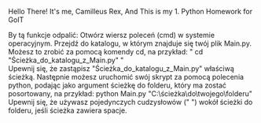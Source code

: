 Hello There! 
It's me, Camilleus Rex,
And This is my 1. Python Homework for GoIT

By tą funkcje odpalić:
Otwórz wiersz poleceń (cmd) w systemie operacyjnym.
Przejdź do katalogu, w którym znajduje się twój plik Main.py. Możesz to zrobić za pomocą komendy cd, na przykład:
  " cd "Ścieżka_do_katalogu_z_Main.py" "  
  Upewnij się, że zastąpisz "Ścieżka_do_katalogu_z_Main.py" właściwą ścieżką.
Następnie możesz uruchomić swój skrypt za pomocą polecenia python, podając jako argument ścieżkę do folderu, który ma zostać posortowany, na przykład:
  python Main.py "C:\\ścieżka\\do\\twojego\\folderu"
  Upewnij się, że używasz pojedynczych cudzysłowów (" ") wokół ścieżki do folderu, jeśli ścieżka zawiera spacje.
